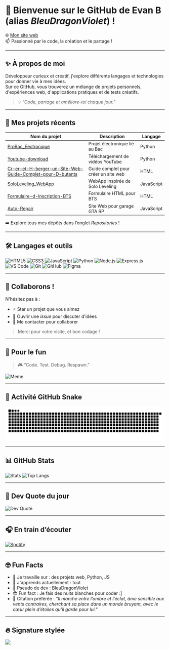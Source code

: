 # 👋 Bienvenue sur le GitHub de **Evan B** (alias *BleuDragonViolet*) !

🌐 [Mon site web](https://bleudragonviolet.github.io/Evan_Barreiros/)  
📫 Passionné par le code, la création et le partage !

---

## ✨ À propos de moi

Développeur curieux et créatif, j'explore différents langages et technologies pour donner vie à mes idées.  
Sur ce GitHub, vous trouverez un mélange de projets personnels, d'expériences web, d'applications pratiques et de tests créatifs.

> 💡 *"Code, partage et améliore-toi chaque jour."*

---

## 📁 Mes projets récents

| Nom du projet | Description | Langage |
|---------------|-------------|---------|
| [ProBac_Eectronique](https://github.com/BleuDragonViolet/ProBac_Eectronique) | Projet électronique lié au Bac | Python |
| [Youtube-download](https://github.com/BleuDragonViolet/Youtube-download) | Téléchargement de vidéos YouTube | Python |
| [Cr-er-et-H-berger-un-Site-Web-Guide-Complet-pour-D-butants](https://github.com/BleuDragonViolet/Cr-er-et-H-berger-un-Site-Web-Guide-Complet-pour-D-butants) | Guide complet pour créer un site web | HTML |
| [SoloLeveling_WebApp](https://github.com/BleuDragonViolet/SoloLeveling_WebApp) | WebApp inspirée de Solo Leveling | JavaScript |
| [Formulaire-d-Inscription-BTS](https://github.com/BleuDragonViolet/Formulaire-d-Inscription-BTS) | Formulaire HTML pour BTS | HTML |
| [Auto-Repair](https://github.com/BleuDragonViolet/Auto-Repair) | Site Web pour garage GTA RP | JavaScript |

➡️ Explore tous mes dépôts dans l’onglet *Repositories* !

---

## 🛠️ Langages et outils

![HTML5](https://img.shields.io/badge/-HTML5-E34F26?style=flat&logo=html5&logoColor=white)
![CSS3](https://img.shields.io/badge/-CSS3-1572B6?style=flat&logo=css3)
![JavaScript](https://img.shields.io/badge/-JavaScript-F7DF1E?style=flat&logo=javascript&logoColor=black)
![Python](https://img.shields.io/badge/-Python-3776AB?style=flat&logo=python&logoColor=white)
![Node.js](https://img.shields.io/badge/-Node.js-339933?style=flat&logo=node.js&logoColor=white)
![Express.js](https://img.shields.io/badge/-Express.js-000000?style=flat&logo=express&logoColor=white)
![VS Code](https://img.shields.io/badge/-Visual%20Studio%20Code-007ACC?style=flat&logo=visual-studio-code&logoColor=white)
![Git](https://img.shields.io/badge/-Git-F05032?style=flat&logo=git&logoColor=white)
![GitHub](https://img.shields.io/badge/-GitHub-181717?style=flat&logo=github)
![Figma](https://img.shields.io/badge/-Figma-F24E1E?style=flat&logo=figma&logoColor=white)

---

## 🤝 Collaborons !

N'hésitez pas à :

- ⭐ Star un projet que vous aimez
- 🐛 Ouvrir une *issue* pour discuter d'idées
- 📩 Me contacter pour collaborer

> Merci pour votre visite, et bon codage !

---

## 🌈 Pour le fun

> 🎮 “Code. Test. Debug. Respawn.”

![Meme](https://readme-jokes.vercel.app/api?hideBorder&theme=tokyonight&bgColor=%230d1117)

---

## 🐍 Activité GitHub Snake

![GitHub Snake](https://github.com/BleuDragonViolet/BleuDragonViolet/blob/output/github-contribution-grid-snake.svg)

---

## 📊 GitHub Stats

![Stats](https://github-readme-stats.vercel.app/api?username=BleuDragonViolet&show_icons=true&theme=tokyonight&hide_border=true)
![Top Langs](https://github-readme-stats.vercel.app/api/top-langs/?username=BleuDragonViolet&layout=compact&theme=tokyonight&hide_border=true)

---

## 🧠 Dev Quote du jour

![Dev Quote](https://quotes-github-readme.vercel.app/api?type=horizontal&theme=tokyonight)

---

## 🎧 En train d’écouter

[![Spotify](https://novatorem-bleudragonviolet.vercel.app/api/spotify)](https://open.spotify.com/user/Bleudragonviolet)

---

## 🤓 Fun Facts

* 🔭 Je travaille sur : des projets web, Python, JS
* 🧠 J'apprends actuellement : tout
* 🐉 Pseudo de dev : BleuDragonViolet
* 😎 Fun fact : Je fais des nuits blanches pour coder :]
* 💬 Citation préférée :
  *"Il marche entre l’ombre et l’éclat,
  âme sensible aux vents contraires,
  cherchant sa place dans un monde bruyant,
  avec le cœur plein d’étoiles qu’il garde pour lui."*

---

## 🔥 Signature stylée

<img src="https://capsule-render.vercel.app/api?type=waving&color=gradient&height=100&section=footer&text=Merci%20de%20votre%20visite!%20🚀&fontColor=fff&fontSize=20&animation=fadeIn" />

